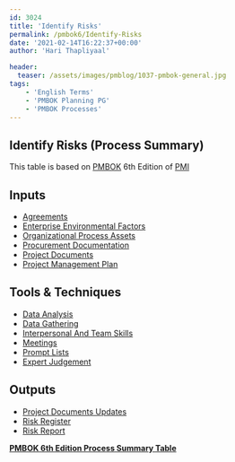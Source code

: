 ```yaml
---
id: 3024   
title: 'Identify Risks'
permalink: /pmbok6/Identify-Risks
date: '2021-02-14T16:22:37+00:00'
author: 'Hari Thapliyaal'

header:
  teaser: /assets/images/pmblog/1037-pmbok-general.jpg
tags:
    - 'English Terms'
    - 'PMBOK Planning PG'
    - 'PMBOK Processes'
---
```


## Identify Risks (Process Summary)

This table is based on [PMBOK](https://www.pmi.org/pmbok-guide-standards) 6th Edition of [PMI](https:/www.pmi.org)

## **Inputs**

- [Agreements](/pmbok6/agreements)
- [Enterprise Environmental Factors](/pmbok6/enterprise-environmental-factors)
- [Organizational Process Assets](/pmbok6/organizational-process-assets)
- [Procurement Documentation](/pmbok6/procurement-documentation)
- [Project Documents](/pmbok6/project-documents)
- [Project Management Plan](/pmbok6/project-management-plan)

## **Tools &amp; Techniques**

- [Data Analysis](/pmbok6/data-analysis)
- [Data Gathering](/pmbok6/data-gathering)
- [Interpersonal And Team Skills](/pmbok6/interpersonal-and-team-skills)
- [Meetings](/pmbok6/meetings)
- [Prompt Lists](/pmbok6/prompt-lists)
- [Expert Judgement](/pmbok6/expert-judgement)

## **Outputs**

- [Project Documents Updates](/pmbok6/project-documents-updates)
- [Risk Register](/pmbok6/risk-register)
- [Risk Report](/pmbok6/risk-report)

**[PMBOK 6th Edition Process Summary Table](process-groups-and-processes-in-pmbok6/)**